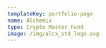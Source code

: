```yaml
---
templateKey: portfolio-page
name: Alchemix
type: Crypto Master Fund
image: /img/alcx_std_logo.svg
---
```

